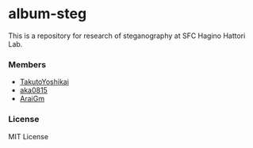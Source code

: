 # album-steg
This is a repository for research of steganography at SFC Hagino Hattori Lab.

### Members
* [TakutoYoshikai](https://github.com/TakutoYoshikai)
* [aka0815](https://github.com/aka0815)
* [AraiGm](https://github.com/AraiGm)

### License
MIT License

